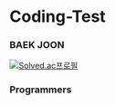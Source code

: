 # Coding-Test
### BAEK JOON
[![Solved.ac프로필](http://mazassumnida.wtf/api/v2/generate_badge?boj=cyh1234)](https://solved.ac/cyh1234)
### Programmers


